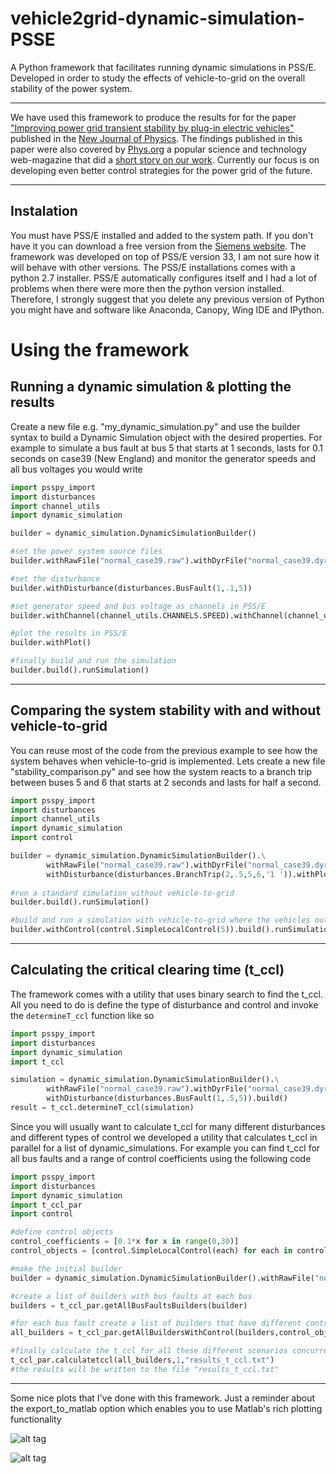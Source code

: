 vehicle2grid-dynamic-simulation-PSSE
========================

A Python framework that facilitates running dynamic simulations in PSS/E. 
Developed in order to study the effects of vehicle-to-grid on the overall stability of the power system.

------------------------

We have used this framework to produce the results for for the paper ["Improving power grid transient stability by plug-in electric vehicles"](http://iopscience.iop.org/1367-2630/16/11/115011/article) published in the [New Journal of Physics](http://iopscience.iop.org/1367-2630). The findings published in this paper were also covered by [Phys.org](http://phys.org/) a popular science and technology web-magazine that did a [short story on our work](http://phys.org/news/2014-11-electric-vehicles-stabilize-large-disturbances.html). Currently our focus is on developing even better control strategies for the power grid of the future.

-------------------------
Instalation
-------------------------

You must have PSS/E installed and added to the system path. If you don't have it you can download a free version from the [Siemens website](http://w3.usa.siemens.com/smartgrid/us/en/transmission-grid/products/grid-analysis-tools/transmission-system-planning/Pages/University-Order.aspx). The framework was developed on top of PSS/E version 33, I am not sure how it will behave with other versions. The PSS/E installations comes with a python 2.7 installer. PSS/E automatically configures itself and I had a lot of problems when there were more then the python version installed. Therefore, I strongly suggest that you delete any previous version of Python you might have and software like Anaconda, Canopy, Wing IDE and IPython.

Using the framework
===================

Running a dynamic simulation & plotting the results
---------------------------------------------------
Create a new file e.g. "my_dynamic_simulation.py" and use the builder syntax to build a Dynamic Simulation object with the desired properties. For example to simulate a bus fault at bus 5 that starts at 1 seconds, lasts for 0.1 seconds on case39 (New England) and monitor the generator speeds and all bus voltages you would write

```python
import psspy_import
import disturbances
import channel_utils
import dynamic_simulation

builder = dynamic_simulation.DynamicSimulationBuilder()

#set the power system source files
builder.withRawFile("normal_case39.raw").withDyrFile("normal_case39.dyr")

#set the disturbance
builder.withDisturbance(disturbances.BusFault(1,.1,5))

#set generator speed and bus voltage as channels in PSS/E
builder.withChannel(channel_utils.CHANNELS.SPEED).withChannel(channel_utils.CHANNELS.V)

#plot the results in PSS/E
builder.withPlot()

#finally build and run the simulation
builder.build().runSimulation()
```
---------------------
Comparing the system stability with and without vehicle-to-grid
---------------------
You can reuse most of the code from the previous example to see how the system behaves when vehicle-to-grid is implemented.
Lets create a new file "stability_comparison.py" and see how the system reacts to a branch trip between buses 5 and 6 that starts at 2 seconds and lasts for half a second.

```python
import psspy_import
import disturbances
import channel_utils
import dynamic_simulation
import control

builder = dynamic_simulation.DynamicSimulationBuilder().\
        withRawFile("normal_case39.raw").withDyrFile("normal_case39.dyr").\
        withDisturbance(disturbances.BranchTrip(2,.5,5,6,'1 ')).withPlot()
        
#run a standard simulation without vehicle-to-grid
builder.build().runSimulation()

#build and run a simulation with vehicle-to-grid where the vehicles output power is governed by the SimpleLocalControl strategy
builder.withControl(control.SimpleLocalControl(5)).build().runSimulation()
```
----------------------
Calculating the critical clearing time (t_ccl)
----------------------
The framework comes with a utility that uses binary search to find the t_ccl. All you need to do is define the type of disturbance and control and invoke the `determineT_ccl` function like so

```python
import psspy_import
import disturbances
import dynamic_simulation
import t_ccl

simulation = dynamic_simulation.DynamicSimulationBuilder().\
        withRawFile("normal_case39.raw").withDyrFile("normal_case39.dyr").\
        withDisturbance(disturbances.BusFault(1,.5,5)).build()
result = t_ccl.determineT_ccl(simulation)
```

Since you will usually want to calculate t_ccl for many different disturbances and different types of control we developed a utility that calculates t_ccl in parallel for a list of dynamic_simulations. For example you can find t_ccl for all bus faults and a range of control coefficients using the following code

```python
import psspy_import
import disturbances
import dynamic_simulation
import t_ccl_par
import control

#define control objects
control_coefficients = [0.1*x for x in range(0,30)]
control_objects = [control.SimpleLocalControl(each) for each in control_coefficients]

#make the initial builder
builder = dynamic_simulation.DynamicSimulationBuilder().withRawFile("normal_case39.raw").withDyrFile("normal_case39.dyr")

#create a list of builders with bus faults at each bus
builders = t_ccl_par.getAllBusFaultsBuilders(builder)

#for each bus fault create a list of builders that have different control objects
all_builders = t_ccl_par.getAllBuildersWithControl(builders,control_objects)

#finally calculate the t_ccl for all these different scenarios concurrently
t_ccl_par.calculatetccl(all_builders,1,"results_t_ccl.txt")
#the results will be written to the file "results_t_ccl.txt"
```

---------------------------

Some nice plots that I've done with this framework. Just a reminder about the export_to_matlab option which enables you to use Matlab's rich plotting functionality 

![alt tag](https://raw.githubusercontent.com/gajduk/vehicle2grid-dynamic-simulation-PSSE/master/speed_no_control_red_fluc.jpg)

![alt tag](https://raw.githubusercontent.com/gajduk/vehicle2grid-dynamic-simulation-PSSE/master/speed_control_red_fluc.jpg)


